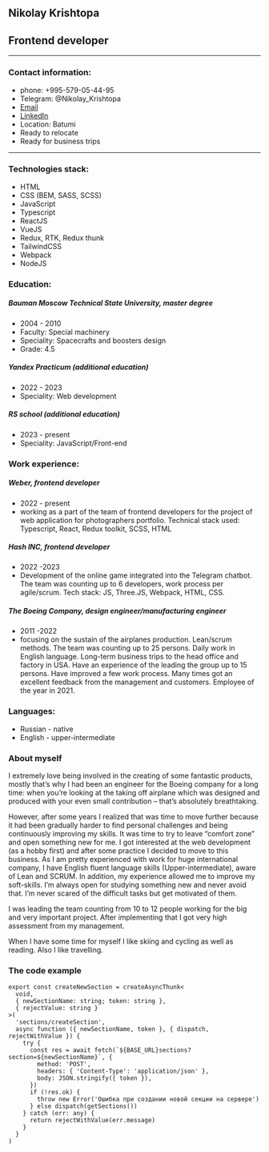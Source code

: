 ## Nikolay Krishtopa

## Frontend developer

---

### Contact information:

- phone: +995-579-05-44-95
- Telegram: @Nikolay_Krishtopa
- [Email](mailto:nikolay.krishtopa@gmail.com)
- [LinkedIn](https://www.linkedin.com/in/nikolay-krishtopa/)
- Location: Batumi
- Ready to relocate
- Ready for business trips

---

### Technologies stack:

- HTML
- CSS (BEM, SASS, SCSS)
- JavaScript
- Typescript
- ReactJS
- VueJS
- Redux, RTK, Redux thunk
- TailwindCSS
- Webpack
- NodeJS

### Education:

##### Bauman Moscow Technical State University, master degree

- 2004 - 2010
- Faculty: Special machinery
- Speciality: Spacecrafts and boosters design
- Grade: 4.5

##### Yandex Practicum (additional education)

- 2022 - 2023
- Speciality: Web development

##### RS school (additional education)

- 2023 - present
- Speciality: JavaScript/Front-end

### Work experience:

##### Weber, frontend developer

- 2022 - present
- working as a part of the team of frontend developers for the project of web application for photographers portfolio. Technical stack used: Typescript, React, Redux toolkit, SCSS, HTML

##### Hash INC, frontend developer

- 2022 -2023
- Development of the online game integrated into the Telegram chatbot. The team was counting up to 6 developers, work process per agile/scrum. Tech stack: JS, Three.JS, Webpack, HTML, CSS.

##### The Boeing Company, design engineer/manufacturing engineer

- 2011 -2022
- focusing on the sustain of the airplanes production. Lean/scrum methods. The team was counting up to 25 persons. Daily work in English language. Long-term business trips to the head office and factory in USA. Have an experience of the leading the group up to 15 persons. Have improved a few work process. Many times got an excellent feedback from the management and customers. Employee of the year in 2021.

### Languages:

- Russian - native
- English - upper-intermediate

### About myself

I extremely love being involved in the creating of some fantastic products, mostly that’s why I had been an engineer for the Boeing company for a long time: when you’re looking at the taking off airplane which was designed and produced with your even small contribution – that’s absolutely breathtaking.

However, after some years I realized that was time to move further because it had been gradually harder to find personal challenges and being continuously improving my skills. It was time to try to leave “comfort zone” and open something new for me. I got interested at the web development (as a hobby first) and after some practice I decided to move to this business. As I am pretty experienced with work for huge international company, I have English fluent language skills (Upper-intermediate), aware of Lean and SCRUM. In addition, my experience allowed me to improve my soft-skills. I’m always open for studying something new and never avoid that. I’m never scared of the difficult tasks but get motivated of them.

I was leading the team counting from 10 to 12 people working for the big and very important project. After implementing that I got very high assessment from my management.

When I have some time for myself I like skiing and cycling as well as reading. Also I like travelling.

### The code example

```
export const createNewSection = createAsyncThunk<
  void,
  { newSectionName: string; token: string },
  { rejectValue: string }
>(
  'sections/createSection',
  async function ({ newSectionName, token }, { dispatch, rejectWithValue }) {
    try {
      const res = await fetch(`${BASE_URL}sections?section=${newSectionName}`, {
        method: 'POST',
        headers: { 'Content-Type': 'application/json' },
        body: JSON.stringify({ token }),
      })
      if (!res.ok) {
        throw new Error('Ошибка при создании новой секции на сервере')
      } else dispatch(getSections())
    } catch (err: any) {
      return rejectWithValue(err.message)
    }
  }
)
```

